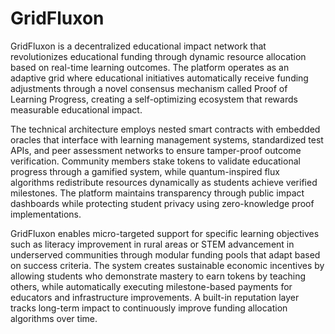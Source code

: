 # GridFluxon

GridFluxon is a decentralized educational impact network that revolutionizes educational funding through dynamic resource allocation based on real-time learning outcomes. The platform operates as an adaptive grid where educational initiatives automatically receive funding adjustments through a novel consensus mechanism called Proof of Learning Progress, creating a self-optimizing ecosystem that rewards measurable educational impact.

The technical architecture employs nested smart contracts with embedded oracles that interface with learning management systems, standardized test APIs, and peer assessment networks to ensure tamper-proof outcome verification. Community members stake tokens to validate educational progress through a gamified system, while quantum-inspired flux algorithms redistribute resources dynamically as students achieve verified milestones. The platform maintains transparency through public impact dashboards while protecting student privacy using zero-knowledge proof implementations.

GridFluxon enables micro-targeted support for specific learning objectives such as literacy improvement in rural areas or STEM advancement in underserved communities through modular funding pools that adapt based on success criteria. The system creates sustainable economic incentives by allowing students who demonstrate mastery to earn tokens by teaching others, while automatically executing milestone-based payments for educators and infrastructure improvements. A built-in reputation layer tracks long-term impact to continuously improve funding allocation algorithms over time.